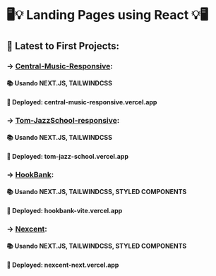 # 🖥💡 Landing Pages using React 💡🖥

## 📂 Latest to First Projects:
### -> [Central-Music-Responsive](/central-music-responsive):
#### 📚 Usando NEXT.JS, TAILWINDCSS
#### 🔖 Deployed: central-music-responsive.vercel.app


### -> [Tom-JazzSchool-responsive](/tom-jzzschool-responsive):
#### 📚 Usando NEXT.JS, TAILWINDCSS
#### 🔖 Deployed: tom-jazz-school.vercel.app


### -> [HookBank](/HookBank):
#### 📚 Usando NEXT.JS, TAILWINDCSS, STYLED COMPONENTS
#### 🔖 Deployed: hookbank-vite.vercel.app


### -> [Nexcent](/nexcent-react4):
#### 📚 Usando NEXT.JS, TAILWINDCSS, STYLED COMPONENTS
#### 🔖 Deployed: nexcent-next.vercel.app
